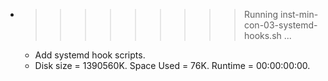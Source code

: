 * >>>>>>>>> Running inst-min-con-03-systemd-hooks.sh ...
  * Add systemd hook scripts.
  * Disk size = 1390560K. Space Used = 76K. Runtime = 00:00:00:00.
